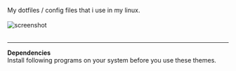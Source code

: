 My dotfiles / config files that i use in my linux.<br><br>
![screenshot](https://user-images.githubusercontent.com/75260836/114385999-4dfd6900-9bae-11eb-828b-8b085d9f4737.png)
<br><br>
***
**Dependencies**<br>
Install following programs on your system before you use these themes.<br>

